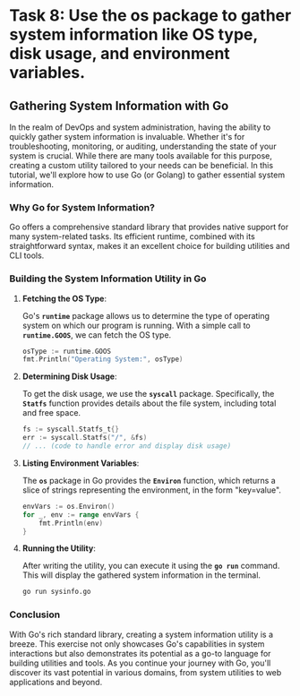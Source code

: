 # Task 8: Use the os package to gather system information like OS type, disk usage, and environment variables.

## **Gathering System Information with Go**

In the realm of DevOps and system administration, having the ability to quickly gather system information is invaluable. Whether it's for troubleshooting, monitoring, or auditing, understanding the state of your system is crucial. While there are many tools available for this purpose, creating a custom utility tailored to your needs can be beneficial. In this tutorial, we'll explore how to use Go (or Golang) to gather essential system information.

### **Why Go for System Information?**

Go offers a comprehensive standard library that provides native support for many system-related tasks. Its efficient runtime, combined with its straightforward syntax, makes it an excellent choice for building utilities and CLI tools.

### **Building the System Information Utility in Go**

1. **Fetching the OS Type**:
    
    Go's **`runtime`** package allows us to determine the type of operating system on which our program is running. With a simple call to **`runtime.GOOS`**, we can fetch the OS type.
    
    ```go
    osType := runtime.GOOS
    fmt.Println("Operating System:", osType)
    ```
    
2. **Determining Disk Usage**:
    
    To get the disk usage, we use the **`syscall`** package. Specifically, the **`Statfs`** function provides details about the file system, including total and free space.
    
    ```go
    fs := syscall.Statfs_t{}
    err := syscall.Statfs("/", &fs)
    // ... (code to handle error and display disk usage)
    ```
    
3. **Listing Environment Variables**:
    
    The **`os`** package in Go provides the **`Environ`** function, which returns a slice of strings representing the environment, in the form "key=value".
    
    ```go
    envVars := os.Environ()
    for _, env := range envVars {
        fmt.Println(env)
    }
    ```
    
4. **Running the Utility**:
    
    After writing the utility, you can execute it using the **`go run`** command. This will display the gathered system information in the terminal.
    
    ```bash
    go run sysinfo.go
    ```
    

### **Conclusion**

With Go's rich standard library, creating a system information utility is a breeze. This exercise not only showcases Go's capabilities in system interactions but also demonstrates its potential as a go-to language for building utilities and tools. As you continue your journey with Go, you'll discover its vast potential in various domains, from system utilities to web applications and beyond.